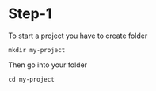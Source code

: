 # Step-1
To start a project you have to create folder
```
mkdir my-project
```
Then go into your folder
```
cd my-project
```